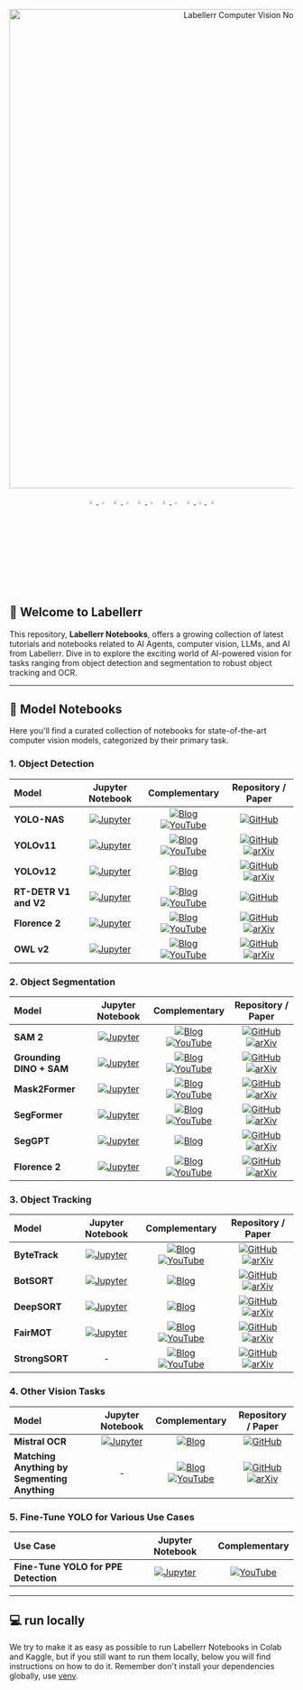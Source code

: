 <div align="center">
  <p>
    <a align="center" href="https://www.labellerr.com/" target="_blank">
      <img
        width="850"
        src="https://storage.googleapis.com/labellerr-cdn/%200%20Labellerr%20template/notebook.webp"
        alt="Labellerr Computer Vision Notebooks"
      >
    </a>
  </p>
  <!-- <br>

  [Website](https://www.labellerr.com/) | [SDK](https://docs.labellerr.com/labellerr/labellerr-sdk/overview-and-getting-started) | [Blog](https://www.labellerr.com/blog/) | [Contact Us](https://www.labellerr.com/book-a-demo)

  <!-- <br> -->

  <div align="center">
      <a href="https://www.youtube.com/@Labellerr">
          <img
            src="https://storage.googleapis.com/labellerr-cdn/%200%20Labellerr%20template/youtube.svg"
            width="4%"
            alt="YouTube"
          />
      </a>
      <img src="https://storage.googleapis.com/labellerr-cdn/%200%20Labellerr%20template/blank.png" width="3%"/>
      <a href="https://www.labellerr.com/">
          <img
            src="https://storage.googleapis.com/labellerr-cdn/%200%20Labellerr%20template/labellerr.svg"
            width="4%"
            alt="Labellerr App"
          />
      </a>
      <img src="https://storage.googleapis.com/labellerr-cdn/%200%20Labellerr%20template/blank.png" width="3%"/>
      <a href="https://in.linkedin.com/company/labellerr">
          <img
            src="https://storage.googleapis.com/labellerr-cdn/%200%20Labellerr%20template/linkedin.svg"
            width="4%"
            alt="LinkedIn"
          />
      </a>
      <img src="https://storage.googleapis.com/labellerr-cdn/%200%20Labellerr%20template/blank.png" width="3%"/>
      <a href="https://labellerrknowbase.notion.site/Help-Center-540ab5ca6c2e4d7cb476fe4651356bf1">
          <img
            src="https://storage.googleapis.com/labellerr-cdn/%200%20Labellerr%20template/readthedocs.svg"
            width="4%"
            alt="Documentation"
          />
      </a>
      <img src="https://storage.googleapis.com/labellerr-cdn/%200%20Labellerr%20template/blank.png" width="3%"/>
      <a href="https://twitter.com/Labellerr1/status/1917643866460561520">
          <img
            src="https://storage.googleapis.com/labellerr-cdn/%200%20Labellerr%20template/twutter.svg"
            width="4%"
            alt="Twitter"
          />
      <img src="https://storage.googleapis.com/labellerr-cdn/%200%20Labellerr%20template/blank.png" width="3%"/>
      <a href="https://www.labellerr.com/blog/">
          <img
            src="https://storage.googleapis.com/labellerr-cdn/%200%20Labellerr%20template/doc.svg"
            width="4%"
            alt="Blog"
          />
      </a>
      </a>
  </div>
</div>

## 👋 Welcome to Labellerr

This repository, **Labellerr Notebooks**, offers a growing collection of latest tutorials and notebooks related to AI Agents, computer vision, LLMs, and AI from Labellerr. Dive in to explore the exciting world of AI-powered vision for tasks ranging from object detection and segmentation to robust object tracking and OCR.

---

## 🚀 Model Notebooks

Here you'll find a curated collection of notebooks for state-of-the-art computer vision models, categorized by their primary task.

### 1. Object Detection

| **Model**            | **Jupyter Notebook** | **Complementary** | **Repository / Paper** |
|:---------------------|:--------------------:|:-----------------:|:----------------------:|
| **YOLO-NAS**         | [![Jupyter](https://storage.googleapis.com/labellerr-cdn/%200%20Labellerr%20template/jupyter-logo.svg)](https://github.com/Labellerr/Hands-On-Learning-in-Computer-Vision/blob/main/Model%20Notebooks/YOLO/YOLO-NAS/yolo-nas.ipynb) | [![Blog](https://storage.googleapis.com/labellerr-cdn/%200%20Labellerr%20template/LABELLERR-LOGO.svg)](https://www.labellerr.com/blog/the-ultimate-yolo-nas-guide-2025-what-it-is-how-to-use/) [![YouTube](https://badges.aleen42.com/src/youtube.svg)](https://www.youtube.com/watch?v=M0duRkr9GEg) | [![GitHub](https://badges.aleen42.com/src/github.svg)](https://github.com/Labellerr/Hands-On-Learning-in-Computer-Vision/tree/main/Model%20Notebooks/YOLO/YOLO-NAS) |
| **YOLOv11**          | [![Jupyter](https://storage.googleapis.com/labellerr-cdn/%200%20Labellerr%20template/jupyter-logo.svg)](https://github.com/Labellerr/Hands-On-Learning-in-Computer-Vision/blob/main/Model%20Notebooks/YOLO/YOLOv11/YOLO-EXP-all-vision-task.ipynb) | [![Blog](https://storage.googleapis.com/labellerr-cdn/%200%20Labellerr%20template/LABELLERR-LOGO.svg)](https://www.labellerr.com/blog/how-to-perform-yolos-various-task/) [![YouTube](https://badges.aleen42.com/src/youtube.svg)](https://www.youtube.com/watch?v=L0nhtdvu6z0) | [![GitHub](https://badges.aleen42.com/src/github.svg)](https://github.com/Labellerr/Hands-On-Learning-in-Computer-Vision/tree/main/Model%20Notebooks/YOLO/YOLOv11) [![arXiv](https://img.shields.io/badge/arXiv-2410.17725-b31b1b.svg)](https://www.arxiv.org/abs/2410.17725)|
| **YOLOv12**          | [![Jupyter](https://storage.googleapis.com/labellerr-cdn/%200%20Labellerr%20template/jupyter-logo.svg)](https://github.com/Labellerr/Hands-On-Learning-in-Computer-Vision/blob/main/Model%20Notebooks/YOLO/YOLOv12/yolov12_testing.ipynb) | [![Blog](https://storage.googleapis.com/labellerr-cdn/%200%20Labellerr%20template/LABELLERR-LOGO.svg)](https://www.labellerr.com/blog/evaluation-of-yolov12/) | [![GitHub](https://badges.aleen42.com/src/github.svg)](https://github.com/Labellerr/Hands-On-Learning-in-Computer-Vision/tree/main/Model%20Notebooks/YOLO/YOLOv12) [![arXiv](https://img.shields.io/badge/arXiv-2502.12524-b31b1b.svg)](https://arxiv.org/abs/2502.12524)|
| **RT-DETR V1 and V2**| [![Jupyter](https://storage.googleapis.com/labellerr-cdn/%200%20Labellerr%20template/jupyter-logo.svg)](https://github.com/Labellerr/Hands-On-Learning-in-Computer-Vision/blob/main/Model%20Notebooks/DETR/RT-DETR_V1_V2.ipynb) | [![Blog](https://storage.googleapis.com/labellerr-cdn/%200%20Labellerr%20template/LABELLERR-LOGO.svg)](https://www.labellerr.com/blog/rt-detrv2-beats-yolo-full-comparison-tutorial/) [![YouTube](https://badges.aleen42.com/src/youtube.svg)](https://www.youtube.com/watch?v=9855PcoFceQ) | [![GitHub](https://badges.aleen42.com/src/github.svg)](https://github.com/Labellerr/Hands-On-Learning-in-Computer-Vision/tree/main/Model%20Notebooks/DETR) |
| **Florence 2**       | [![Jupyter](https://storage.googleapis.com/labellerr-cdn/%200%20Labellerr%20template/jupyter-logo.svg)](https://github.com/Labellerr/Hands-On-Learning-in-Computer-Vision/blob/main/Model%20Notebooks/Florence2/florence2_inference_notebook.ipynb) | [![Blog](https://storage.googleapis.com/labellerr-cdn/%200%20Labellerr%20template/LABELLERR-LOGO.svg)](https://www.labellerr.com/blog/how-to-perform-various-tasks-using-florence-2/) [![YouTube](https://badges.aleen42.com/src/youtube.svg)](https://www.youtube.com/watch?v=L9ae7cvJ7Ow) | [![GitHub](https://badges.aleen42.com/src/github.svg)](https://github.com/Labellerr/Hands-On-Learning-in-Computer-Vision/tree/main/Model%20Notebooks/Florence2) [![arXiv](https://img.shields.io/badge/arXiv-2311.06242-b31b1b.svg)](https://arxiv.org/abs/2311.06242) |
| **OWL v2**           | [![Jupyter](https://storage.googleapis.com/labellerr-cdn/%200%20Labellerr%20template/jupyter-logo.svg)](https://github.com/Labellerr/Hands-On-Learning-in-Computer-Vision/blob/main/Model%20Notebooks/OWL/OWLv2/OWLv2.ipynb) | [![Blog](https://storage.googleapis.com/labellerr-cdn/%200%20Labellerr%20template/LABELLERR-LOGO.svg)](https://www.labellerr.com/blog/how-to-perform-various-task-using-owl-v2/) [![YouTube](https://badges.aleen42.com/src/youtube.svg)](https://www.youtube.com/watch?v=O9QX8W9xXJY) | [![GitHub](https://badges.aleen42.com/src/github.svg)](https://github.com/Labellerr/Hands-On-Learning-in-Computer-Vision/tree/main/Model%20Notebooks/OWL/OWLv2) [![arXiv](https://img.shields.io/badge/arXiv-2306.09683-b31b1b.svg)](https://arxiv.org/abs/2306.09683)|

### 2. Object Segmentation

| **Model**                | **Jupyter Notebook** | **Complementary** | **Repository / Paper** |
|:-------------------------|:--------------------:|:-----------------:|:----------------------:|
| **SAM 2**                | [![Jupyter](https://storage.googleapis.com/labellerr-cdn/%200%20Labellerr%20template/jupyter-logo.svg)](https://github.com/Labellerr/Hands-On-Learning-in-Computer-Vision/blob/main/Model%20Notebooks/SAM2/SAM2_inference_notebook.ipynb) | [![Blog](https://storage.googleapis.com/labellerr-cdn/%200%20Labellerr%20template/LABELLERR-LOGO.svg)](https://www.labellerr.com/blog/learn-sam-2-in-minutes/) [![YouTube](https://badges.aleen42.com/src/youtube.svg)](https://www.youtube.com/watch?v=4Emb4j1T6-8) | [![GitHub](https://badges.aleen42.com/src/github.svg)](https://github.com/Labellerr/Hands-On-Learning-in-Computer-Vision/tree/main/Model%20Notebooks/SAM2) [![arXiv](https://img.shields.io/badge/arXiv-2408.00714-b31b1b.svg)](https://arxiv.org/abs/2408.00714) |
| **Grounding DINO + SAM** | [![Jupyter](https://storage.googleapis.com/labellerr-cdn/%200%20Labellerr%20template/jupyter-logo.svg)](https://github.com/Labellerr/Hands-On-Learning-in-Computer-Vision/blob/main/Model%20Notebooks/Vision%20Agent/Vision_Agent_using_Segment_Anything.ipynb) | [![Blog](https://storage.googleapis.com/labellerr-cdn/%200%20Labellerr%20template/LABELLERR-LOGO.svg)](https://www.labellerr.com/blog/vision-agent-using-segment-anything/) [![YouTube](https://badges.aleen42.com/src/youtube.svg)](https://www.youtube.com/watch?v=mVkPXbWxnEg) | [![GitHub](https://badges.aleen42.com/src/github.svg)](https://github.com/Labellerr/Hands-On-Learning-in-Computer-Vision/tree/main/Model%20Notebooks/Vision%20Agent) [![arXiv](https://img.shields.io/badge/arXiv-2303.05499-b31b1b.svg)](https://arxiv.org/abs/2303.05499) |
| **Mask2Former**          | [![Jupyter](https://storage.googleapis.com/labellerr-cdn/%200%20Labellerr%20template/jupyter-logo.svg)](https://github.com/Labellerr/Hands-On-Learning-in-Computer-Vision/blob/main/Model%20Notebooks/Mask2Former/Mask2Former_experiment_notebook.ipynb) | [![Blog](https://storage.googleapis.com/labellerr-cdn/%200%20Labellerr%20template/LABELLERR-LOGO.svg)](https://www.labellerr.com/blog/mask2former-hands-on-tutorial-guide/) [![YouTube](https://badges.aleen42.com/src/youtube.svg)](https://www.youtube.com/watch?v=9rnRmx5WQzc) | [![GitHub](https://badges.aleen42.com/src/github.svg)](https://github.com/Labellerr/Hands-On-Learning-in-Computer-Vision/tree/main/Model%20Notebooks/Mask2Former) [![arXiv](https://img.shields.io/badge/arXiv-2112.01527-b31b1b.svg)](https://arxiv.org/abs/2112.01527)  |
| **SegFormer**            | [![Jupyter](https://storage.googleapis.com/labellerr-cdn/%200%20Labellerr%20template/jupyter-logo.svg)](https://github.com/Labellerr/Hands-On-Learning-in-Computer-Vision/blob/main/Model%20Notebooks/SegFormer/Segformer_inference_notebook.ipynb) | [![Blog](https://storage.googleapis.com/labellerr-cdn/%200%20Labellerr%20template/LABELLERR-LOGO.svg)](https://www.labellerr.com/blog/segformer/) [![YouTube](https://badges.aleen42.com/src/youtube.svg)](https://www.youtube.com/watch?v=N-1_rt5kKN0) | [![GitHub](https://badges.aleen42.com/src/github.svg)](https://github.com/Labellerr/Hands-On-Learning-in-Computer-Vision/tree/main/Model%20Notebooks/SegFormer) [![arXiv](https://img.shields.io/badge/arXiv-2105.15203v3-b31b1b.svg)](https://arxiv.org/abs/2105.15203v3) |
| **SegGPT**               | [![Jupyter](https://storage.googleapis.com/labellerr-cdn/%200%20Labellerr%20template/jupyter-logo.svg)](https://github.com/Labellerr/Hands-On-Learning-in-Computer-Vision/blob/main/Model%20Notebooks/SegGPT/segGPT_notebook.ipynb) | [![Blog](https://storage.googleapis.com/labellerr-cdn/%200%20Labellerr%20template/LABELLERR-LOGO.svg)](https://www.labellerr.com/blog/seggpt-demo-code-next-gen-segmentation-is-here/) | [![GitHub](https://badges.aleen42.com/src/github.svg)](https://github.com/Labellerr/Hands-On-Learning-in-Computer-Vision/tree/main/Model%20Notebooks/SegGPT) [![arXiv](https://img.shields.io/badge/arXiv-2304.03284-b31b1b.svg)](https://arxiv.org/abs/2304.03284) |
| **Florence 2**           | [![Jupyter](https://storage.googleapis.com/labellerr-cdn/%200%20Labellerr%20template/jupyter-logo.svg)](https://github.com/Labellerr/Hands-On-Learning-in-Computer-Vision/blob/main/Model%20Notebooks/Florence2/florence2_inference_notebook.ipynb) | [![Blog](https://storage.googleapis.com/labellerr-cdn/%200%20Labellerr%20template/LABELLERR-LOGO.svg)](https://www.labellerr.com/blog/how-to-perform-various-tasks-using-florence-2/) [![YouTube](https://badges.aleen42.com/src/youtube.svg)](https://www.youtube.com/watch?v=L9ae7cvJ7Ow) | [![GitHub](https://badges.aleen42.com/src/github.svg)](https://github.com/Labellerr/Hands-On-Learning-in-Computer-Vision/tree/main/Model%20Notebooks/Florence2) [![arXiv](https://img.shields.io/badge/arXiv-2311.06242-b31b1b.svg)](https://arxiv.org/abs/2311.06242) |

### 3. Object Tracking

| **Model**      | **Jupyter Notebook** | **Complementary** | **Repository / Paper** |
|:---------------|:--------------------:|:-----------------:|:----------------------:|
| **ByteTrack**  | [![Jupyter](https://storage.googleapis.com/labellerr-cdn/%200%20Labellerr%20template/jupyter-logo.svg)](https://github.com/Labellerr/Hands-On-Learning-in-Computer-Vision/blob/main/Model%20Notebooks/ByteTrack/bytetrack.ipynb) | [![Blog](https://storage.googleapis.com/labellerr-cdn/%200%20Labellerr%20template/LABELLERR-LOGO.svg)](https://www.labellerr.com/blog/how-to-implement-bytetrack/) [![YouTube](https://badges.aleen42.com/src/youtube.svg)](https://www.youtube.com/watch?v=0gJjJ2P08GE) | [![GitHub](https://badges.aleen42.com/src/github.svg)](https://github.com/Labellerr/Hands-On-Learning-in-Computer-Vision/tree/main/Model%20Notebooks/ByteTrack) [![arXiv](https://img.shields.io/badge/arXiv-2110.06864-b31b1b.svg)](https://arxiv.org/abs/2110.06864) |
| **BotSORT**   | [![Jupyter](https://storage.googleapis.com/labellerr-cdn/%200%20Labellerr%20template/jupyter-logo.svg)](https://github.com/Labellerr/Hands-On-Learning-in-Computer-Vision/tree/main/Model%20Notebooks/BotSORT) | [![Blog](https://storage.googleapis.com/labellerr-cdn/%200%20Labellerr%20template/LABELLERR-LOGO.svg)](https://www.labellerr.com/blog/bot-sort-tracking/) | [![GitHub](https://badges.aleen42.com/src/github.svg)](https://github.com/NirAharon/BoT-SORT) [![arXiv](https://img.shields.io/badge/arXiv-2206.14651-b31b1b.svg)](https://arxiv.org/abs/2206.14651) |
| **DeepSORT**   | [![Jupyter](https://storage.googleapis.com/labellerr-cdn/%200%20Labellerr%20template/jupyter-logo.svg)](https://github.com/Labellerr/Hands-On-Learning-in-Computer-Vision/blob/main/Model%20Notebooks/DeepSORT/deepsort.ipynb) | [![Blog](https://storage.googleapis.com/labellerr-cdn/%200%20Labellerr%20template/LABELLERR-LOGO.svg)](https://www.labellerr.com/blog/deepsort-real-time-object-tracking-guide/) | [![GitHub](https://badges.aleen42.com/src/github.svg)](https://github.com/nwojke/deep_sort) [![arXiv](https://img.shields.io/badge/arXiv-1703.07402-b31b1b.svg)](https://arxiv.org/abs/1703.07402) |
| **FairMOT**    | [![Jupyter](https://storage.googleapis.com/labellerr-cdn/%200%20Labellerr%20template/jupyter-logo.svg)](https://github.com/Labellerr/Hands-On-Learning-in-Computer-Vision/blob/main/Model%20Notebooks/FairMOT/README.md) | [![Blog](https://storage.googleapis.com/labellerr-cdn/%200%20Labellerr%20template/LABELLERR-LOGO.svg)](https://www.labellerr.com/blog/implementing-fairmot-tutorial/) [![YouTube](https://badges.aleen42.com/src/youtube.svg)](https://www.youtube.com/watch?v=64Ncymcfpsk) | [![GitHub](https://badges.aleen42.com/src/github.svg)](https://github.com/Labellerr/Hands-On-Learning-in-Computer-Vision/tree/main/Model%20Notebooks/FairMOT) [![arXiv](https://img.shields.io/badge/arXiv-2004.01888-b31b1b.svg)](https://arxiv.org/abs/2004.01888)|
| **StrongSORT** | - | [![Blog](https://storage.googleapis.com/labellerr-cdn/%200%20Labellerr%20template/LABELLERR-LOGO.svg)](https://www.labellerr.com/blog/objects-tracking-using-strongsort/) [![YouTube](https://badges.aleen42.com/src/youtube.svg)](https://www.youtube.com/watch?v=hviocgahbpc) | [![GitHub](https://badges.aleen42.com/src/github.svg)](https://github.com/dyhBUPT/StrongSORT) [![arXiv](https://img.shields.io/badge/arXiv-2202.13514-b31b1b.svg)](https://arxiv.org/abs/2202.13514) |



### 4. Other Vision Tasks

| **Model**       | **Jupyter Notebook** | **Complementary** | **Repository / Paper** |
|:----------------|:--------------------:|:-----------------:|:----------------------:|
| **Mistral OCR** | [![Jupyter](https://storage.googleapis.com/labellerr-cdn/%200%20Labellerr%20template/jupyter-logo.svg)](https://github.com/Labellerr/Hands-On-Learning-in-Computer-Vision/blob/main/Model%20Notebooks/Mistral/mistralOCR/mistralOCR.ipynb) | [![Blog](https://storage.googleapis.com/labellerr-cdn/%200%20Labellerr%20template/LABELLERR-LOGO.svg)](https://www.labellerr.com/blog/mistralocr-did-it-do-what-it-claim/) | [![GitHub](https://badges.aleen42.com/src/github.svg)](https://github.com/Labellerr/Hands-On-Learning-in-Computer-Vision/tree/main/Model%20Notebooks/Mistral/mistralOCR) |
| **Matching Anything by Segmenting Anything** | - | [![Blog](https://storage.googleapis.com/labellerr-cdn/%200%20Labellerr%20template/LABELLERR-LOGO.svg)](https://www.labellerr.com/blog/matching-anything-by-segment-anything/) [![YouTube](https://badges.aleen42.com/src/youtube.svg)](https://www.youtube.com/watch?v=HBk_hkP6k-I) | [![GitHub](https://badges.aleen42.com/src/github.svg)](https://github.com/siyuanliii/masa) [![arXiv](https://img.shields.io/badge/arXiv-2406.04221-b31b1b.svg)](https://arxiv.org/abs/2406.04221) |


### 5. Fine-Tune YOLO for Various Use Cases

| **Use Case**       | **Jupyter Notebook** | **Complementary** |
|:----------------|:--------------------:|:-----------------:|
| **Fine-Tune YOLO for PPE Detection** | [![Jupyter](https://storage.googleapis.com/labellerr-cdn/%200%20Labellerr%20template/jupyter-logo.svg)](https://github.com/Labellerr/Hands-On-Learning-in-Computer-Vision/blob/main/fine-tune%20YOLO%20for%20various%20use%20cases/fine-tune-yolo-PPE-detection.ipynb) |  [![YouTube](https://badges.aleen42.com/src/youtube.svg)](<LINK>)

---

## 💻 run locally

We try to make it as easy as possible to run Labellerr Notebooks in Colab and Kaggle, but if you still want to run them locally, below you will find instructions on how to do it. Remember don't install your dependencies globally, use [venv](https://packaging.python.org/en/latest/guides/installing-using-pip-and-virtual-environments/).


